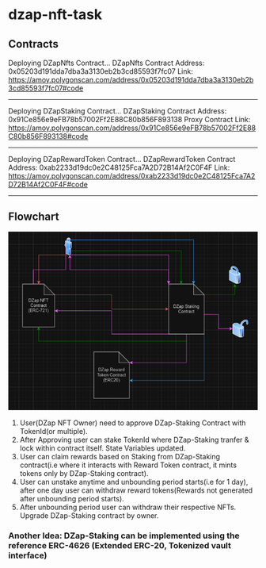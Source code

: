 # dzap-nft-task

## Contracts

Deploying DZapNfts Contract...
DZapNfts Contract Address: 0x05203d191dda7dba3a3130eb2b3cd85593f7fc07
Link: https://amoy.polygonscan.com/address/0x05203d191dda7dba3a3130eb2b3cd85593f7fc07#code

---

Deploying DZapStaking Contract...
DZapStaking Contract Address: 0x91Ce856e9eFB78b57002Ff2E88C80b856F893138
Proxy Contract Link: https://amoy.polygonscan.com/address/0x91Ce856e9eFB78b57002Ff2E88C80b856F893138#code

---

Deploying DZapRewardToken Contract...
DZapRewardToken Contract Address: 0xab2233d19dc0e2C48125Fca7A2D72B14Af2C0F4F
Link: https://amoy.polygonscan.com/address/0xab2233d19dc0e2C48125Fca7A2D72B14Af2C0F4F#code

---

## Flowchart

![Flowchart](image.png)

1. User(DZap NFT Owner) need to approve DZap-Staking Contract with TokenId(or multiple).
2. After Approving user can stake TokenId where DZap-Staking tranfer & lock within contract itself. State Variables updated.
3. User can claim rewards based on Staking from DZap-Staking contract(i.e where it interacts with Reward Token contract, it mints tokens only by DZap-Staking contract).
4. User can unstake anytime and unbounding period starts(i.e for 1 day), after one day user can withdraw reward tokens(Rewards not generated after unbounding period starts).
5. After unbounding period user can withdraw their respective NFTs. Upgrade DZap-Staking contract by owner.

### Another Idea: DZap-Staking can be implemented using the reference ERC-4626 (Extended ERC-20, Tokenized vault interface)
